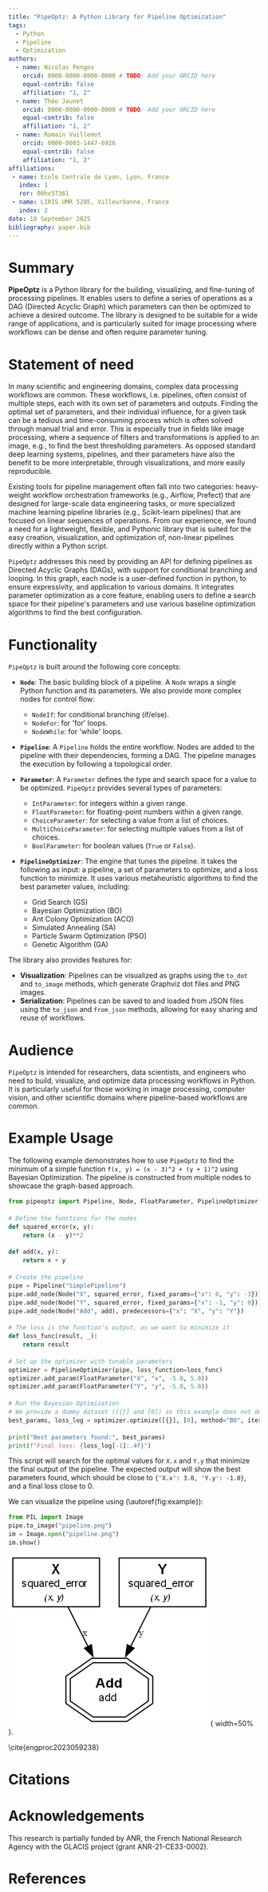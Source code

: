 ```yaml
---
title: "PipeOptz: A Python Library for Pipeline Optimization"
tags:
  - Python
  - Pipeline
  - Optimization
authors:
  - name: Nicolas Pengov
    orcid: 0000-0000-0000-0000 # TODO: Add your ORCID here
    equal-contrib: false
    affiliation: "1, 2" 
  - name: Théo Jaunet
    orcid: 0000-0000-0000-0000 # TODO: Add your ORCID here
    equal-contrib: false
    affiliation: "1, 2" 
  - name: Romain Vuillemot
    orcid: 0000-0003-1447-6926
    equal-contrib: false
    affiliation: "1, 2" 
affiliations:
 - name: Ecole Centrale de Lyon, Lyon, France
   index: 1
   ror: 00hx57361
 - name: LIRIS UMR 5205, Villeurbanne, France
   index: 2
date: 18 September 2025
bibliography: paper.bib
---
```


# Summary

**PipeOptz** is a Python library for the building, visualizing, and fine-tuning of processing pipelines. It enables users to define a series of operations as a DAG (Directed Acyclic Graph) which parameters can then be optimized to achieve a desired outcome. The library is designed to be suitable for a wide range of applications, and is particularly suited for image processing where workflows can be dense and often require parameter tuning.

# Statement of need

In many scientific and engineering domains, complex data processing workflows are common. These workflows, i.e. pipelines, often consist of multiple steps, each with its own set of parameters and outputs. Finding the optimal set of parameters, and their individual influence, for a given task can be a tedious and time-consuming process which is often solved through manual trial and error. This is especially true in fields like image processing, where a sequence of filters and transformations is applied to an image, e.g., to find the best thresholding parameters. As opposed standard deep learning systems, pipelines, and their parameters have also the benefit to be more interpretable, through visualizations, and more easily reproducible.

Existing tools for pipeline management often fall into two categories: heavy-weight workflow orchestration frameworks (e.g., Airflow, Prefect) that are designed for large-scale data engineering tasks, or more specialized machine learning pipeline libraries (e.g., Scikit-learn pipelines) that are focused on linear sequences of operations. From our experience, we found a need for a lightweight, flexible, and Pythonic library that is suited for the easy creation, visualization, and optimization of, non-linear pipelines directly within a Python script.

`PipeOptz` addresses this need by providing an API for defining pipelines as Directed Acyclic Graphs (DAGs), with support for conditional branching and looping. In this graph, each node is a user-defined function in python, to ensure expressivity, and application to various domains. It integrates parameter optimization as a core feature, enabling users to define a search space for their pipeline's parameters and use various baseline optimization algorithms to find the best configuration.

# Functionality

`PipeOptz` is built around the following core concepts:

-  **`Node`**: The basic building block of a pipeline. A `Node` wraps a single Python function and its parameters. We also provide more complex nodes for control flow:
    -   `NodeIf`: for conditional branching (if/else).
    -   `NodeFor`: for 'for' loops.
    -   `NodeWhile`: for 'while' loops.

-   **`Pipeline`**: A `Pipeline` holds the entire workflow. Nodes are added to the pipeline with their dependencies, forming a DAG. The pipeline manages the execution by following a topological order.

-   **`Parameter`**: A `Parameter` defines the type and search space for a value to be optimized. `PipeOptz` provides several types of parameters:
    -   `IntParameter`: for integers within a given range.
    -   `FloatParameter`: for floating-point numbers within a given range.
    -   `ChoiceParameter`: for selecting a value from a list of choices.
    -   `MultiChoiceParameter`: for selecting multiple values from a list of choices.
    -   `BoolParameter`: for boolean values (`True` or `False`).

-   **`PipelineOptimizer`**: The engine that tunes the pipeline. It takes the following as input: a pipeline, a set of parameters to optimize, and a loss function to minimize. It uses various metaheuristic algorithms to find the best parameter values, including:
    -   Grid Search (GS)
    -   Bayesian Optimization (BO)
    -   Ant Colony Optimization (ACO)
    -   Simulated Annealing (SA)
    -   Particle Swarm Optimization (PSO)
    -   Genetic Algorithm (GA)

The library also provides features for:

-   **Visualization**: Pipelines can be visualized as graphs using the `to_dot` and `to_image` methods, which generate Graphviz dot files and PNG images.
-   **Serialization**: Pipelines can be saved to and loaded from JSON files using the `to_json` and `from_json` methods, allowing for easy sharing and reuse of workflows.

# Audience

`PipeOptz` is intended for researchers, data scientists, and engineers who need to build, visualize, and optimize data processing workflows in Python. It is particularly useful for those working in image processing, computer vision, and other scientific domains where pipeline-based workflows are common.

# Example Usage

The following example demonstrates how to use `PipeOptz` to find the minimum of a simple function `f(x, y) = (x - 3)^2 + (y + 1)^2` using Bayesian Optimization. The pipeline is constructed from multiple nodes to showcase the graph-based approach.

```python
from pipeoptz import Pipeline, Node, FloatParameter, PipelineOptimizer

# Define the functions for the nodes
def squared_error(x, y):
    return (x - y)**2

def add(x, y):
    return x + y

# Create the pipeline
pipe = Pipeline("SimplePipeline")
pipe.add_node(Node("X", squared_error, fixed_params={"x": 0, "y": -3}))
pipe.add_node(Node("Y", squared_error, fixed_params={"x": -1, "y": 0}))
pipe.add_node(Node("Add", add), predecessors={"x": "X", "y": "Y"})

# The loss is the function's output, as we want to minimize it
def loss_func(result, _):
    return result

# Set up the optimizer with tunable parameters
optimizer = PipelineOptimizer(pipe, loss_function=loss_func)
optimizer.add_param(FloatParameter("X", "x", -5.0, 5.0))
optimizer.add_param(FloatParameter("Y", "y", -5.0, 5.0))

# Run the Bayesian Optimization
# We provide a dummy dataset ([{}] and [0]) as this example does not depend on external data.
best_params, loss_log = optimizer.optimize([{}], [0], method="BO", iterations=25, init_points=5)

print("Best parameters found:", best_params)
print(f"Final loss: {loss_log[-1]:.4f}")
```

This script will search for the optimal values for `X.x` and `Y.y` that minimize the final output of the pipeline. The expected output will show the best parameters found, which should be close to `{'X.x': 3.0, 'Y.y': -1.0}`, and a final loss close to 0.

We can visualize the pipeline using (\autoref{fig:example}):

```python
from PIL import Image
pipe.to_image("pipeline.png")
im = Image.open("pipeline.png")
im.show()
```

![Visualization of the example pipeline.\label{fig:example}](examples/opti/opti.png?raw=true){ width=50% }.

\cite{engproc2023059238}

# Citations



# Acknowledgements

This research is partially funded by ANR, the French National Research Agency with the GLACIS project (grant ANR-21-CE33-0002).

# References
